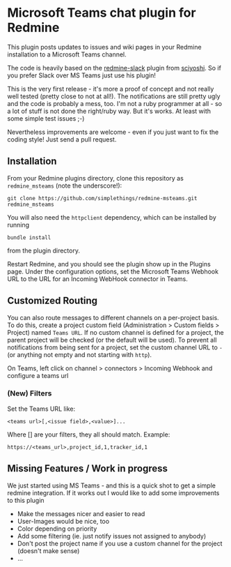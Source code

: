 # Microsoft Teams chat plugin for Redmine

This plugin posts updates to issues and wiki pages in your Redmine installation to a Microsoft Teams channel.

The code is heavily based on the [redmine-slack](https://github.com/sciyoshi/redmine-slack) plugin from [sciyoshi](https://github.com/sciyoshi).
So if you prefer Slack over MS Teams just use his plugin!

This is the very first release - it's more a proof of concept and not really well tested (pretty close to not at all!).
The notifications are still pretty ugly and the code is probably a mess, too. I'm not a ruby programmer at all - so a lot of stuff is not done the right/ruby way. But it's works. At least with some simple test issues ;-)

Nevertheless improvements are welcome - even if you just want to fix the coding style! Just send a pull request.

## Installation

From your Redmine plugins directory, clone this repository as `redmine_msteams` (note
the underscore!):

    git clone https://github.com/simplethings/redmine-msteams.git redmine_msteams

You will also need the `httpclient` dependency, which can be installed by running

    bundle install

from the plugin directory.

Restart Redmine, and you should see the plugin show up in the Plugins page.
Under the configuration options, set the Microsoft Teams Webhook URL to the URL for an
Incoming WebHook connector in Teams.

## Customized Routing

You can also route messages to different channels on a per-project basis. To
do this, create a project custom field (Administration > Custom fields > Project)
named `Teams URL`. If no custom channel is defined for a project, the parent
project will be checked (or the default will be used). To prevent all notifications
from being sent for a project, set the custom channel URL to `-` (or anything not empty and not starting with `http`).

On Teams, left click on channel > connectors > Incoming Webhook and configure a teams url

### (New) Filters

Set the Teams URL like:

    <teams url>[,<issue field>,<value>]...

Where [] are your filters, they all should match. Example:

    https://<teams_url>,project_id,1,tracker_id,1

## Missing Features / Work in progress

We just started using MS Teams - and this is a quick shot to get a simple redmine integration.
If it works out I would like to add some improvements to this plugin

* Make the messages nicer and easier to read
* User-Images would be nice, too
* Color depending on priority
* Add some filtering (ie. just notify issues not assigned to anybody)
* Don't post the project name if you use a custom channel for the project (doesn't make sense)
* ...
